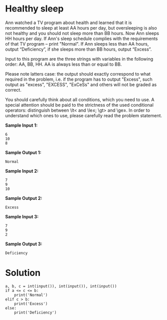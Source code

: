 # Healthy sleep

Ann watched a TV program about health and learned that it is recommended to sleep at least AA hours per day, but oversleeping is also not healthy and you should not sleep more than BB hours. Now Ann sleeps HH hours per day. If Ann's sleep schedule complies with the requirements of that TV program – print "Normal". If Ann sleeps less than AA hours, output “Deficiency”, if she sleeps more than BB hours, output “Excess”.

Input to this program are the three strings with variables in the following order: AA, BB, HH. AA is always less than or equal to BB.

Please note latters case: the output should exactly correspond to what required in the problem, i.e. if the program has to output "Excess", such output as "excess", "EXCESS", "ExCeSs" and others will not be graded as correct.

You should carefully think about all conditions, which you need to use. A special attention should be paid to the strictness of the used conditional operators: distinguish between \lt< and \le≤; \gt> and \ge≥. In order to understand which ones to use, please carefully read the problem statement.

**Sample Input 1:**
```
6
10
8
```
**Sample Output 1:**
```
Normal
```
**Sample Input 2:**
```
7
9
10
```
**Sample Output 2:**
```
Excess
```
**Sample Input 3:**
```
7
9
2
```
**Sample Output 3:**
```
Deficiency
```

# Solution
```
a, b, c = int(input()), int(input()), int(input())
if a <= c <= b:
    print('Normal')
elif c > b:
    print('Excess')
else:
    print('Deficiency')
```